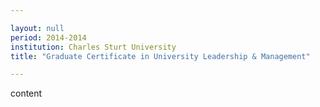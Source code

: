 ```yaml
---

layout: null 
period: 2014-2014 
institution: Charles Sturt University
title: "Graduate Certificate in University Leadership & Management"

---
```


content